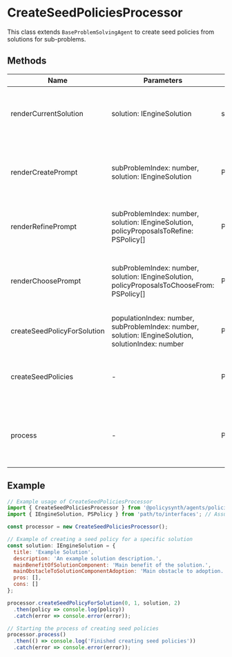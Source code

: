 # CreateSeedPoliciesProcessor

This class extends `BaseProblemSolvingAgent` to create seed policies from solutions for sub-problems.

## Methods

| Name                           | Parameters                                                                 | Return Type            | Description                                                                 |
|--------------------------------|----------------------------------------------------------------------------|------------------------|-----------------------------------------------------------------------------|
| renderCurrentSolution          | solution: IEngineSolution                                                  | string                 | Renders the current solution into a formatted string.                       |
| renderCreatePrompt             | subProblemIndex: number, solution: IEngineSolution                         | Promise<SystemMessage[]> | Prepares the prompt for creating policy proposals based on a solution.      |
| renderRefinePrompt             | subProblemIndex: number, solution: IEngineSolution, policyProposalsToRefine: PSPolicy[] | Promise<SystemMessage[]> | Prepares the prompt for refining policy proposals.                          |
| renderChoosePrompt             | subProblemIndex: number, solution: IEngineSolution, policyProposalsToChooseFrom: PSPolicy[] | Promise<SystemMessage[]> | Prepares the prompt for choosing the best policy proposal.                  |
| createSeedPolicyForSolution    | populationIndex: number, subProblemIndex: number, solution: IEngineSolution, solutionIndex: number | Promise<PSPolicy>      | Creates a seed policy for a given solution.                                 |
| createSeedPolicies             | -                                                                          | Promise<void>          | Creates seed policies for all solutions of all sub-problems.                |
| process                        | -                                                                          | Promise<void>          | Main method to start the process of creating seed policies.                 |

## Example

```javascript
// Example usage of CreateSeedPoliciesProcessor
import { CreateSeedPoliciesProcessor } from '@policysynth/agents/policies/create/createSeedPolicies.js';
import { IEngineSolution, PSPolicy } from 'path/to/interfaces'; // Assume these are defined elsewhere

const processor = new CreateSeedPoliciesProcessor();

// Example of creating a seed policy for a specific solution
const solution: IEngineSolution = {
  title: 'Example Solution',
  description: 'An example solution description.',
  mainBenefitOfSolutionComponent: 'Main benefit of the solution.',
  mainObstacleToSolutionComponentAdoption: 'Main obstacle to adoption.',
  pros: [],
  cons: []
};

processor.createSeedPolicyForSolution(0, 1, solution, 2)
  .then(policy => console.log(policy))
  .catch(error => console.error(error));

// Starting the process of creating seed policies
processor.process()
  .then(() => console.log('Finished creating seed policies'))
  .catch(error => console.error(error));
```